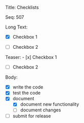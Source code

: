 Title:  Checklists

Seq:    507

Long Text:

- [x] Checkbox 1
- [ ] Checkbox 2


Teaser: - [x] Checkbox 1
- [ ] Checkbox 2


Body:

- [X] write the code
- [X] test the code
- [X] document
	- [X] document new functionality
	- [ ] document changes
- [ ] submit for release
